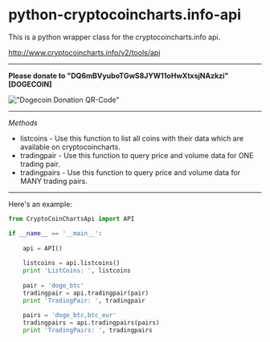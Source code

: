 python-cryptocoincharts.info-api
=========================

This is a python wrapper class for the cryptocoincharts.info api.

 http://www.cryptocoincharts.info/v2/tools/api
 
___________________________________________________

**Please donate to "DQ6mBVyuboTGwS8JYW11oHwXtxsjNAzkzi" [DOGECOIN]** 

!["Dogecoin Donation QR-Code"](http://github.com/Dirrot/python-cryptocoincharts-api/blob/master/img/donation-qr-code.png?raw=true)

___________________________________________________
 
_Methods_
* listcoins - Use this function to list all coins with their data which are available on cryptocoincharts.
* tradingpair - Use this function to query price and volume data for ONE trading pair.
* tradingpairs - Use this function to query price and volume data for MANY trading pairs.

___________________________________________________

Here's an example:

```python
from CryptoCoinChartsApi import API

if __name__ == '__main__':
    
    api = API()
    
    listcoins = api.listcoins()
    print 'ListCoins: ', listcoins
    
    pair = 'doge_btc'
    tradingpair = api.tradingpair(pair)
    print 'TradingPair: ', tradingpair
    
    pairs = 'doge_btc,btc_eur'
    tradingpairs = api.tradingpairs(pairs)
    print 'TradingPairs: ', tradingpairs
```

